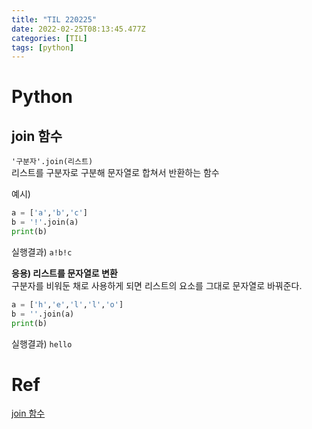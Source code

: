 ```yaml
---
title: "TIL 220225"
date: 2022-02-25T08:13:45.477Z
categories: [TIL]
tags: [python]
---
```

# Python
## join 함수
`'구분자'.join(리스트)`  
리스트를 구분자로 구분해 문자열로 합쳐서 반환하는 함수

예시)
```py
a = ['a','b','c']
b = '!'.join(a)
print(b)
```
실행결과)
`a!b!c`

**응용) 리스트를 문자열로 변환**  
구분자를 비워둔 채로 사용하게 되면 리스트의 요소를 그대로 문자열로 바꿔준다.
```py
a = ['h','e','l','l','o']
b = ''.join(a)
print(b)
```
실행결과)
`hello`

# Ref
[join 함수](https://blockdmask.tistory.com/468)